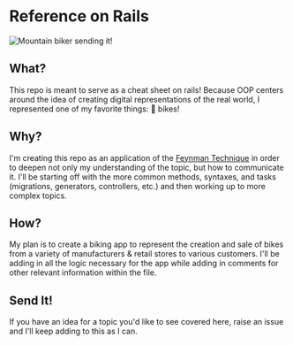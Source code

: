 # Reference on Rails

![Mountain biker sending it!](https://media.giphy.com/media/SvjMruFPXPixOIGDch/giphy.gif)

## What?
This repo is meant to serve as a cheat sheet on rails! Because OOP centers around the idea of creating digital representations of the real world, I represented one of my favorite things: :mountain_bicyclist: bikes!

## Why? 
I'm creating this repo as an application of the [Feynman Technique](https://medium.com/taking-note/learning-from-the-feynman-technique-5373014ad230) in order to deepen not only my understanding of the topic, but how to communicate it.  I'll be starting off with the more common methods, syntaxes, and tasks (migrations, generators, controllers, etc.) and then working up to more complex topics.

## How?
My plan is to create a biking app to represent the creation and sale of bikes from a variety of manufacturers & retail stores to various customers. I'll be adding in all the logic necessary for the app while adding in comments for other relevant information within the file.

## Send It!
If you have an idea for a topic you'd like to see covered here, raise an issue and I'll keep adding to this as I can. 

